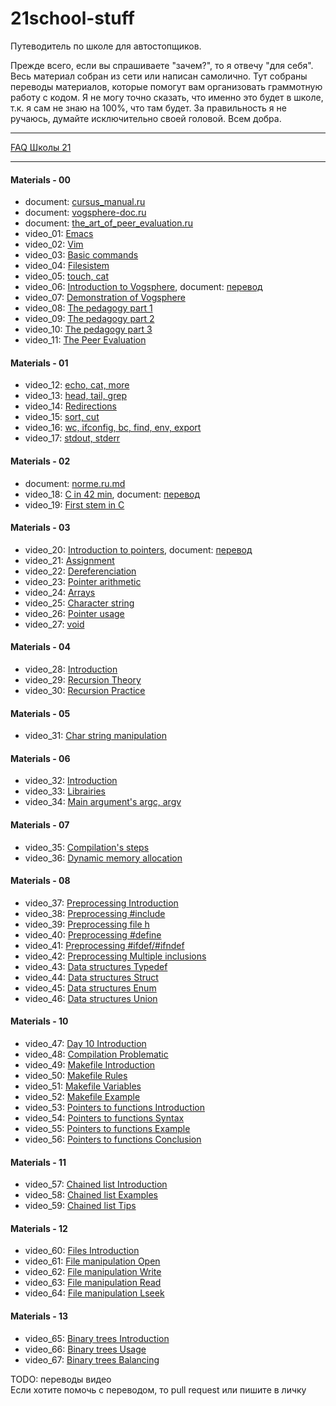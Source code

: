# 21school-stuff #
Путеводитель по школе для автостопщиков.  
  
Прежде всего, если вы спрашиваете "зачем?", то я отвечу "для себя". Весь материал собран из сети или написан самолично. Тут собраны переводы материалов, которые помогут вам организовать граммотную работу с кодом. Я не могу точно сказать, что именно это будет в школе, т.к. я сам не знаю на 100%, что там будет. За правильность я не ручаюсь, думайте исключительно своей головой. Всем добра.

---

[FAQ Школы 21](https://docs.google.com/spreadsheets/d/1TdkoNjlj8RChC64Vi9igEjNY2q_sc_JMcunMk3oYywg/edit#gid=1558877365)

---

#### Materials - 00 ####
* document: [cursus_manual.ru](materials/cursus_manual.ru.md)
* document: [vogsphere-doc.ru](materials/vogsphere-doc.ru.md)
* document: [the_art_of_peer_evaluation.ru](materials/the_art_of_peer_evaluation.md)
* video_01: [Emacs](https://youtu.be/FbOvjKqBvFY)
* video_02: [Vim](https://youtu.be/vVbq9Y-oLUQ)
* video_03: [Basic commands](https://youtu.be/Q0mZn__JB0o)
* video_04: [Filesistem](https://youtu.be/_j2Ac-Odh5Q)
* video_05: [touch, cat](https://youtu.be/9wW7jhuMCQw)
* video_06: [Introduction to Vogsphere](https://youtu.be/dyLOcpZwuEA), document: [перевод](materials/videos/06_introduction_to_vogsphere.md)
* video_07: [Demonstration of Vogsphere](https://youtu.be/Vp_1Yyoh43E)
* video_08: [The pedagogy part 1](https://youtu.be/BrrfcEtDeXs)
* video_09: [The pedagogy part 2](https://youtu.be/Vmk65GxAoXE)
* video_10: [The pedagogy part 3](https://youtu.be/dPwnbBVsAiY)
* video_11: [The Peer Evaluation](https://youtu.be/xLqp4uGx518)

#### Materials - 01 ####
* video_12: [echo, cat, more](https://youtu.be/MrDA7LpFWJA)
* video_13: [head, tail, grep](https://youtu.be/hO1Z82kS6WE)
* video_14: [Redirections](https://youtu.be/jcKlDWjvrzI)
* video_15: [sort, cut](https://youtu.be/A9Bu-zaeGZw)
* video_16: [wc, ifconfig, bc, find, env, export](https://youtu.be/0itcTgtTNzE)
* video_17: [stdout, stderr](https://youtu.be/53ez4eU3fH0)

#### Materials - 02 ####
* document: [norme.ru.md](materials/norme.ru.md)
* video_18: [C in 42 min](https://youtu.be/0NPVivMBRsU), document: [перевод](materials/videos/18_c_in_42_min.docx)
* video_19: [First stem in C](https://youtu.be/3Jlvk35xITA)

#### Materials - 03 ####
* video_20: [Introduction to pointers](https://youtu.be/lxpt8AVQ5Kc), document: [перевод](materials/videos/20_introduction_to_pointers.md)
* video_21: [Assignment](https://youtu.be/RzTDMUt3mgo)
* video_22: [Dereferenciation](https://youtu.be/sWEy1g-GLDI)
* video_23: [Pointer arithmetic](https://youtu.be/ueEQnuOAMGE)
* video_24: [Arrays](https://youtu.be/blLbmddwu0c)
* video_25: [Character string](https://youtu.be/yrr_LswaLKs)
* video_26: [Pointer usage](https://youtu.be/A0pGkVCSfM8)
* video_27: [void](https://youtu.be/JPWXdTYcLzQ)

#### Materials - 04 ####
* video_28: [Introduction](https://youtu.be/bGZ6671Cj_I)
* video_29: [Recursion Theory](https://youtu.be/RmRaX9Iha7I)
* video_30: [Recursion Practice](https://youtu.be/ZubAomTkRW0)

#### Materials - 05 ####
* video_31: [Char string manipulation](https://youtu.be/FdrnM_yCvuo)

#### Materials - 06 ####
* video_32: [Introduction](https://youtu.be/JUasjGeHLXI)
* video_33: [Librairies](https://youtu.be/kAsaS2MM7Zc)
* video_34: [Main argument's argc, argv](https://youtu.be/ZfDXV7B9xVs)

#### Materials - 07 ####
* video_35: [Compilation's steps](https://youtu.be/kQgnPdU6zcI)
* video_36: [Dynamic memory allocation](https://youtu.be/1yM9btlR-0Y)

#### Materials - 08 ####
* video_37: [Preprocessing Introduction](https://youtu.be/rcn5ieaD8cw)
* video_38: [Preprocessing #include](https://youtu.be/2LDXHgfK1_4)
* video_39: [Preprocessing file h](https://youtu.be/ViBRjqykabA)
* video_40: [Preprocessing #define](https://youtu.be/kr-gEa7f6Yg)
* video_41: [Preprocessing #ifdef/#ifndef](https://youtu.be/OgH3SPmeX5E)
* video_42: [Preprocessing Multiple inclusions](https://youtu.be/MWXa1sZGCQE)
* video_43: [Data structures Typedef](https://youtu.be/y_PkveDZOzY)
* video_44: [Data structures Struct](https://youtu.be/iCuaJVKZIUg)
* video_45: [Data structures Enum](https://youtu.be/ECZYDPpAW3U)
* video_46: [Data structures Union](https://youtu.be/fe_jRLalFBE)

#### Materials - 10 ####
* video_47: [Day 10 Introduction](https://youtu.be/Wc8QrN1Pyw0)
* video_48: [Compilation Problematic](https://youtu.be/Hgh_ibQIKvA)
* video_49: [Makefile Introduction](https://youtu.be/igooG-uWJGU)
* video_50: [Makefile Rules](https://youtu.be/8tayuPsmFBQ)
* video_51: [Makefile Variables](https://youtu.be/hKN-_OBQEqc)
* video_52: [Makefile Example](https://youtu.be/rHsp0SWtmG0)
* video_53: [Pointers to functions Introduction](https://youtu.be/xGE0whWi3yA)
* video_54: [Pointers to functions Syntax](https://youtu.be/FtEEtW6Gdoc)
* video_55: [Pointers to functions Example](https://youtu.be/BImoa42olGA)
* video_56: [Pointers to functions Conclusion](https://youtu.be/EbVaVnTN52A)

#### Materials - 11 ####
* video_57: [Chained list Introduction](https://youtu.be/26dq7wNXPOo)
* video_58: [Chained list Examples](https://youtu.be/eUmqPMxALPQ)
* video_59: [Chained list Tips](https://youtu.be/bN9ZMEaagI4)

#### Materials - 12 ####
* video_60: [Files Introduction](https://youtu.be/ckG9V9bztD8)
* video_61: [File manipulation Open](https://youtu.be/u5gdVH-xkxI)
* video_62: [File manipulation Write](https://youtu.be/QB0OWaSdoO8)
* video_63: [File manipulation Read](https://youtu.be/heu6ivppeVg)
* video_64: [File manipulation Lseek](https://youtu.be/pFfMmVTDfm8)

#### Materials - 13 ####
* video_65: [Binary trees Introduction](https://youtu.be/doc0nBHKOLQ)
* video_66: [Binary trees Usage](https://youtu.be/KQmrVph74sg)
* video_67: [Binary trees Balancing](https://youtu.be/5RE6OLZK5_0)

TODO: переводы видео  
Если хотите помочь с переводом, то pull request или пишите в личку